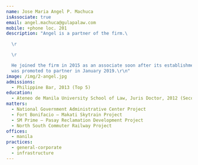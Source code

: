 ```yaml
---
name: Jose Maria Angel P. Machuca
isAssociate: true
email: angel.machuca@gulapalaw.com
mobile: +phone loc. 201
description: "Angel is a partner of the firm.\ 

  \r

  \r

  He joined the firm in 2015 as an associate soon after its establishment and
  was promoted to partner in January 2019.\r\n"
image: /img/2-angel.jpg
admissions:
  - Philippine Bar, 2013 (Top 5)
education:
  - Ateneo de Manila University School of Law, Juris Doctor, 2012 (Second Honors)
matters:
  - National Government Administrative Center Project
  - Fort Bonifacio – Makati Skytrain Project
  - SM Prime – Pasay Reclamation Development Project
  - North South Commuter Railway Project
offices:
  - manila
practices:
  - general-corporate
  - infrastructure
---
```

